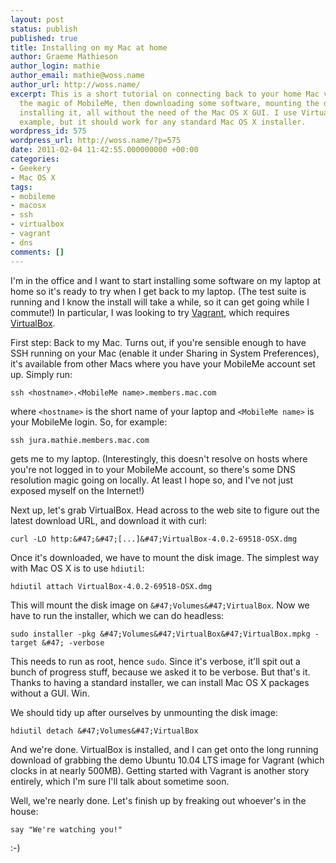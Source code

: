 ```yaml
---
layout: post
status: publish
published: true
title: Installing on my Mac at home
author: Graeme Mathieson
author_login: mathie
author_email: mathie@woss.name
author_url: http://woss.name/
excerpt: This is a short tutorial on connecting back to your home Mac via SSH, through
  the magic of MobileMe, then downloading some software, mounting the disk image and
  installing it, all without the need of the Mac OS X GUI. I use VirtualBox as an
  example, but it should work for any standard Mac OS X installer.
wordpress_id: 575
wordpress_url: http://woss.name/?p=575
date: 2011-02-04 11:42:55.000000000 +00:00
categories:
- Geekery
- Mac OS X
tags:
- mobileme
- macosx
- ssh
- virtualbox
- vagrant
- dns
comments: []
---
```

I'm in the office and I want to start installing some software on my laptop at home so it's ready to try when I get back to my laptop. (The test suite is running and I know the install will take a while, so it can get going while I commute!) In particular, I was looking to try [Vagrant](http:&#47;&#47;vagrantup.com&#47;), which requires [VirtualBox](http:&#47;&#47;www.virtualbox.org&#47;).

First step: Back to my Mac. Turns out, if you're sensible enough to have SSH running on your Mac (enable it under Sharing in System Preferences), it's available from other Macs where you have your MobileMe account set up. Simply run:

    ssh <hostname>.<MobileMe name>.members.mac.com

where `<hostname>` is the short name of your laptop and `<MobileMe name>` is your MobileMe login. So, for example:

    ssh jura.mathie.members.mac.com

gets me to my laptop. (Interestingly, this doesn't resolve on hosts where you're not logged in to your MobileMe account, so there's some DNS resolution magic going on locally. At least I hope so, and I've not just exposed myself on the Internet!)

Next up, let's grab VirtualBox. Head across to the web site to figure out the latest download URL, and download it with curl:

    curl -LO http:&#47;&#47;[...]&#47;VirtualBox-4.0.2-69518-OSX.dmg

Once it's downloaded, we have to mount the disk image. The simplest way with Mac OS X is to use `hdiutil`:

    hdiutil attach VirtualBox-4.0.2-69518-OSX.dmg

This will mount the disk image on `&#47;Volumes&#47;VirtualBox`. Now we have to run the installer, which we can do headless:

    sudo installer -pkg &#47;Volumes&#47;VirtualBox&#47;VirtualBox.mpkg -target &#47; -verbose

This needs to run as root, hence `sudo`. Since it's verbose, it'll spit out a bunch of progress stuff, because we asked it to be verbose. But that's it. Thanks to having a standard installer, we can install Mac OS X packages without a GUI. Win.

We should tidy up after ourselves by unmounting the disk image:

    hdiutil detach &#47;Volumes&#47;VirtualBox

And we're done. VirtualBox is installed, and I can get onto the long running download of grabbing the demo Ubuntu 10.04 LTS image for Vagrant (which clocks in at nearly 500MB). Getting started with Vagrant is another story entirely, which I'm sure I'll talk about sometime soon.

Well, we're nearly done. Let's finish up by freaking out whoever's in the house:

    say "We're watching you!"

:-)
